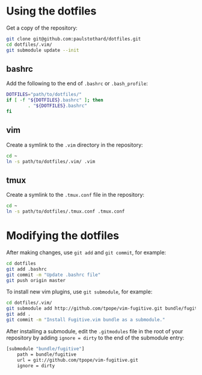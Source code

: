 # Using the dotfiles

Get a copy of the repository:

```bash
git clone git@github.com:paulstothard/dotfiles.git
cd dotfiles/.vim/
git submodule update --init
```

## bashrc

Add the following to the end of `.bashrc` or `.bash_profile`:

```bash
DOTFILES="path/to/dotfiles/"
if [ -f "${DOTFILES}.bashrc" ]; then
        . "${DOTFILES}.bashrc"
fi
```

## vim

Create a symlink to the `.vim` directory in the repository:

```bash
cd ~
ln -s path/to/dotfiles/.vim/ .vim
```

## tmux

Create a symlink to the `.tmux.conf` file in the repository:

```bash
cd ~
ln -s path/to/dotfiles/.tmux.conf .tmux.conf
```

# Modifying the dotfiles

After making changes, use `git add` and `git commit`, for example:

```bash
cd dotfiles
git add .bashrc
git commit -m "Update .bashrc file"
git push origin master
```

To install new vim plugins, use `git submodule`, for example:

```bash
cd dotfiles/.vim/
git submodule add http://github.com/tpope/vim-fugitive.git bundle/fugitive
git add .
git commit -m "Install Fugitive.vim bundle as a submodule."
```

After installing a submodule, edit the `.gitmodules` file in the root of your
repository by adding `ignore = dirty` to the end of the submodule entry:

```bash
[submodule "bundle/fugitive"]
    path = bundle/fugitive
    url = git://github.com/tpope/vim-fugitive.git
    ignore = dirty
```

